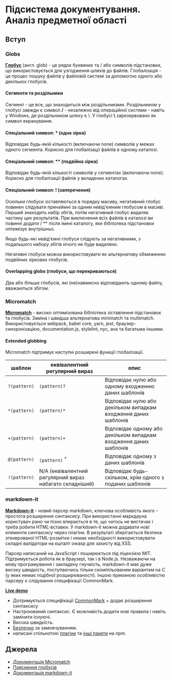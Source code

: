 # Підсистема документування. Аналіз предметної області

## Вступ

### Globs 

__[Глобус](https://gulpjs.com/docs/en/getting-started/explaining-globs/)__ (англ. glob) - це рядок буквених та / або символів підстановки, що використовується для узгодження шляхів до файлів. 
Глобалізація - це процес пошуку файлів у файловій системі за допомогою одного або декількох глобусів.

#### Сегменти та роздільники
Сегмент - це все, що знаходиться між роздільниками. Роздільником у глобусі завжди є символ **/** - незалежно від операційної системи - навіть у Windows, де роздільником шляху є \\. У глобусі **\\** зарезервовано як символ екранування.

#### Спеціальний символ: * (одна зірка)
Відповідає будь-якій кількості (включаючи none) символів у межах одного сегмента. Корисно для глобалізації файлів в одному каталозі.

#### Спеціальний символ: ** (подвійна зірка)
Відповідає будь-якій кількості символів у сегментах (включаючи none). Корисно для глобалізації файлів у вкладених каталогах. 

#### Спеціальний символ: ! (заперечення)
Оскільки глобуси зіставляються в порядку масиву, негативний глобус повинен слідувати принаймні за одним невід'ємним глобусом в масиві. Перший знаходить набір збігів, потім негативний глобус видаляє частину цих результатів. При виключення всіх файлів в каталозі ви повинні додати / ** після імені каталогу, яке бібліотека підстановки оптимізує внутрішньо.

Якщо будь-які невід'ємні глобуси слідують за негативними, з подальшого набору збігів нічого не буде видалено.

Негативні глобуси можна використовувати як альтернативу обмеженню подвійних зіркових глобусів.

#### Overlapping globs (глобуси, що перекриваються)
Два або більше глобусів, які (не)навмисно відповідають одному файлу, вважаються збігом. 

### Micromatch
__[Micromatch](https://www.npmjs.com/package/micromatch)__ - високо оптимізована бібліотека зіставлення підстановок та глобусів. Заміна і швидша альтернатива minimatch та multimatch. Використовується webpack, babel core, yarn, jest, браузер-синхронізацією, documentation.js, stylelint, nyc, ava та багатьма іншими.

#### Extended globbing

Micromatch підтримує наступні розширені функції глобалізації.

| **шаблон** | **еквівалентний регулярний вираз** | **опис** |
| --- | --- | --- |
| `?(pattern)` | `(pattern)?` | Відповідає нулю або одному входженню даних шаблонів |
| `*(pattern)` | `(pattern)*` | Відповідає нулю або декільком випадкам входження даних шаблонів |
| `+(pattern)` | `(pattern)+` | Відповідає одному або декільком випадкам входження даних шаблонів |
| `@(pattern)` | `(pattern)` <sup>*</sup> | Відповідає одному з даних шаблонів |
| `!(pattern)` | N/A (еквівалентний регулярний вираз набагато складніший) | Відповідає будь-скільком, крім одного з поданих шаблонів |

### markdown-it
__[Markdown-it](https://www.npmjs.com/package/markdown-it)__ - новий парсер markdown, ключова особливість якого - простота розширення синтаксису. При використанні маркдауна користувач рано чи пізно впирається в те, що чогось не вистачає і треба робити HTML-вставки. У markdown-it можна додавати нові елементи синтаксису через плагіни. В результаті зберігається безпека згенерованої HTML-розмітки і немає необхідності використовувати складні валідатори на кшталт owasp для захисту від XSS.

Парсер написаний на JavaScript і поширюється під ліцензією MIT. Підтримується робота як в браузері, так і в Node.js. Незважаючи на мову програмування і закладену гнучкість, markdown-it має дуже високу швидкість, поступаючись тільки скомпільованим варіантам на С (у яких немає подібної розширюваності). Іншою приємною особливістю парсеру є слідування специфікації CommonMark.

__[Live demo](https://markdown-it.github.io)__

- Дотримується специфікації [CommonMark](http://spec.commonmark.org/) + додає розширення синтаксису
- Настроюваний синтаксис. Є можливість додати нові правила і навіть замінити існуючі.
- Висока швидкість.
- [Безпечно](https://github.com/markdown-it/markdown-it/tree/master/docs/security.md) за замовчуванням.
- написані спільнотою [плагіни](https://www.npmjs.org/browse/keyword/markdown-it-plugin) та [інші пакети](https://www.npmjs.org/browse/keyword/markdown-it) на npm.

## Джерела
* [Документація Micromatch](https://github.com/micromatch/micromatch)
* [Пояснення глобусів](https://gulpjs.com/docs/en/getting-started/explaining-globs/)
* [Документація markdown-it](https://github.com/markdown-it/markdown-it)
